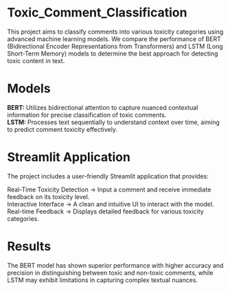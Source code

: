 # Toxic_Comment_Classification
This project aims to classify comments into various toxicity categories using advanced machine learning models. We compare the performance of BERT (Bidirectional Encoder Representations from Transformers) and LSTM (Long Short-Term Memory) models to determine the best approach for detecting toxic content in text.

# Models
<strong>BERT: </strong>Utilizes bidirectional attention to capture nuanced contextual information for precise classification of toxic comments.<br />
<strong>LSTM: </strong>Processes text sequentially to understand context over time, aiming to predict comment toxicity effectively.

<h1>Streamlit Application</h1>
The project includes a user-friendly Streamlit application that provides:

Real-Time Toxicity Detection -> Input a comment and receive immediate feedback on its toxicity level.<br />
Interactive Interface -> A clean and intuitive UI to interact with the model.<br />
Real-time Feedback -> Displays detailed feedback for various toxicity categories.

# Results
The BERT model has shown superior performance with higher accuracy and precision in distinguishing between toxic and non-toxic comments, while LSTM may exhibit limitations in capturing complex textual nuances.


